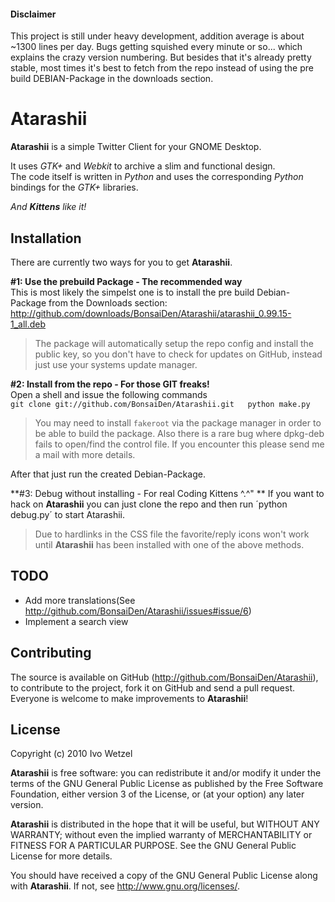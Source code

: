 #### Disclaimer
This project is still under heavy development, addition average is about ~1300 lines per day. Bugs getting squished every minute or so... which explains the crazy version numbering.
But besides that it's already pretty stable, most times it's best to fetch from the repo instead of using the pre build DEBIAN-Package in the downloads section.

# Atarashii
**Atarashii** is a simple Twitter Client for your GNOME Desktop.

It uses *GTK+* and *Webkit* to archive a slim and functional design.  
The code itself is written in *Python* and uses the corresponding *Python* bindings for the *GTK+* libraries.

*And **Kittens** like it!*

## Installation
There are currently two ways for you to get **Atarashii**.


**#1: Use the prebuild Package - The recommended way**  
This is most likely the simpelst one is to install the pre build Debian-Package from the Downloads section:  
<http://github.com/downloads/BonsaiDen/Atarashii/atarashii_0.99.15-1_all.deb>
> The package will automatically setup the repo config and install the public key,
> so you don't have to check for updates on GitHub, instead just use your systems update manager.


**#2: Install from the repo - For those GIT freaks!**  
Open a shell and issue the following commands  
``git clone git://github.com/BonsaiDen/Atarashii.git  
python make.py``
> You may need to install `fakeroot` via the package manager in order to be able to build the package.
> Also there is a rare bug where dpkg-deb fails to open/find the control file. If you encounter this please send me a mail with more details.

After that just run the created Debian-Package.


**#3: Debug without installing - For real Coding Kittens ^.^"  **
If you want to hack on **Atarashii** you can just clone the repo and then run ´python debug.py´ to start Atarashii.
> Due to hardlinks in the CSS file the favorite/reply icons won't work until **Atarashii** has been installed with one of the above methods.


## TODO
- Add more translations(See <http://github.com/BonsaiDen/Atarashii/issues#issue/6>)
- Implement a search view

## Contributing
The source is available on GitHub (<http://github.com/BonsaiDen/Atarashii>), to
contribute to the project, fork it on GitHub and send a pull request.
Everyone is welcome to make improvements to **Atarashii**!

## License
Copyright (c) 2010 Ivo Wetzel

**Atarashii** is free software: you can redistribute it and/or 
modify it under the terms of the GNU General Public License as published by
the Free Software Foundation, either version 3 of the License, or
(at your option) any later version.

**Atarashii** is distributed in the hope that it will be useful,
but WITHOUT ANY WARRANTY; without even the implied warranty of
MERCHANTABILITY or FITNESS FOR A PARTICULAR PURPOSE.  See the
GNU General Public License for more details.

You should have received a copy of the GNU General Public License along with
**Atarashii**. If not, see <http://www.gnu.org/licenses/>.

